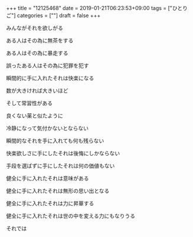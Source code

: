+++
title = "12125468"
date = 2019-01-21T06:23:53+09:00
tags = ["ひとりご"]
categories = [""]
draft = false
+++

みんながそれを欲しがる

ある人はその為に無茶をする

ある人はその為に暴走する

誤ったある人はその為に犯罪を犯す

瞬間的に手に入れたそれは快楽になる

数が大きければ大きいほど

そして常習性がある

良くない薬と似たように


冷静になって気付かないとならない

瞬間的なそれを手に入れても何も残らない

快楽欲しさに手にしたそれは後悔にしかならない

手段を選ばずに手にしたそれは何の価値もない

健全に手に入れたそれは意味がある

健全に手に入れたそれは無形の思い出となる

健全に手に入れたそれは力に昇華する

健全に手に入れたそれは世の中を変える力にもなりうる


それでは
